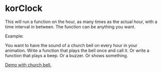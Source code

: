 korClock
========

This will run a function on the hour, as many times as the actual hour, with a time interval in between. The function can be anything you want.

Example:

You want to have the sound of a church bell on every hour in your animation. Write a function that plays the bell once and call it. Or write a function that plays a beep. Or a buzzer. Or shows something.

<a href="https://dl.dropboxusercontent.com/u/209895/github-demo/korClock/demo.html">Demo with church bell.</a>